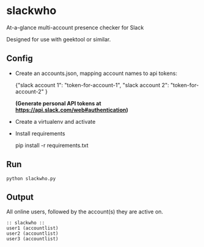 # slackwho
At-a-glance multi-account presence checker for Slack

Designed for use with geektool or similar.

## Config

 * Create an accounts.json, mapping account names to api tokens:


    {"slack account 1": "token-for-account-1",
     "slack account 2": "token-for-account-2"
     }

    **(Generate personal API tokens at https://api.slack.com/web#authentication)**

 * Create a virtualenv and activate

 * Install requirements

     pip install -r requirements.txt

## Run

    python slackwho.py

## Output

All online users, followed by the account(s) they are active on.

    :: slackwho ::
    user1 (accountlist)
    user2 (accountlist)
    user3 (accountlist)
